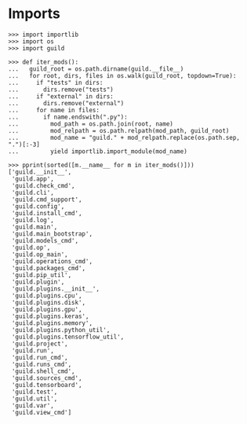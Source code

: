 # Imports

    >>> import importlib
    >>> import os
    >>> import guild

    >>> def iter_mods():
    ...   guild_root = os.path.dirname(guild.__file__)
    ...   for root, dirs, files in os.walk(guild_root, topdown=True):
    ...     if "tests" in dirs:
    ...       dirs.remove("tests")
    ...     if "external" in dirs:
    ...       dirs.remove("external")
    ...     for name in files:
    ...       if name.endswith(".py"):
    ...         mod_path = os.path.join(root, name)
    ...         mod_relpath = os.path.relpath(mod_path, guild_root)
    ...         mod_name = "guild." + mod_relpath.replace(os.path.sep, ".")[:-3]
    ...         yield importlib.import_module(mod_name)

    >>> pprint(sorted([m.__name__ for m in iter_mods()]))
    ['guild.__init__',
     'guild.app',
     'guild.check_cmd',
     'guild.cli',
     'guild.cmd_support',
     'guild.config',
     'guild.install_cmd',
     'guild.log',
     'guild.main',
     'guild.main_bootstrap',
     'guild.models_cmd',
     'guild.op',
     'guild.op_main',
     'guild.operations_cmd',
     'guild.packages_cmd',
     'guild.pip_util',
     'guild.plugin',
     'guild.plugins.__init__',
     'guild.plugins.cpu',
     'guild.plugins.disk',
     'guild.plugins.gpu',
     'guild.plugins.keras',
     'guild.plugins.memory',
     'guild.plugins.python_util',
     'guild.plugins.tensorflow_util',
     'guild.project',
     'guild.run',
     'guild.run_cmd',
     'guild.runs_cmd',
     'guild.shell_cmd',
     'guild.sources_cmd',
     'guild.tensorboard',
     'guild.test',
     'guild.util',
     'guild.var',
     'guild.view_cmd']
